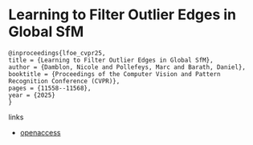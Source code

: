 # Learning to Filter Outlier Edges in Global SfM

```
@inproceedings{lfoe_cvpr25,
title = {Learning to Filter Outlier Edges in Global SfM},
author = {Damblon, Nicole and Pollefeys, Marc and Barath, Daniel},
booktitle = {Proceedings of the Computer Vision and Pattern Recognition Conference (CVPR)},
pages = {11558--11568},
year = {2025}
}
```

links
- [openaccess](https://openaccess.thecvf.com//content/CVPR2025/html/Damblon_Learning_to_Filter_Outlier_Edges_in_Global_SfM_CVPR_2025_paper.html)
